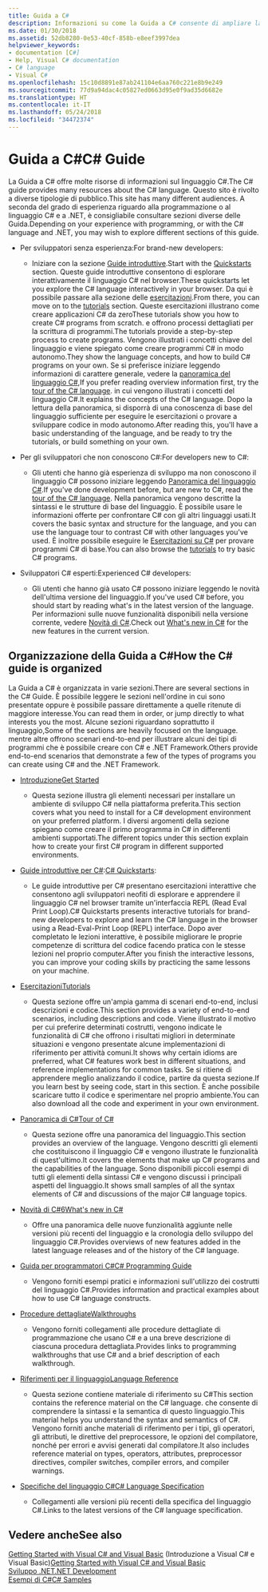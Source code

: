 ```yaml
---
title: Guida a C#
description: Informazioni su come la Guida a C# consente di ampliare la propria conoscenza del linguaggio C# agli sviluppatori sia nuovi che esperti.
ms.date: 01/30/2018
ms.assetid: 52db8280-0e53-40cf-858b-e8eef3997dea
helpviewer_keywords:
- documentation [C#]
- Help, Visual C# documentation
- C# language
- Visual C#
ms.openlocfilehash: 15c10d8891e87ab241104e6aa760c221e8b9e249
ms.sourcegitcommit: 77d9a94dac4c05827ed0663d95e0f9ad35d6682e
ms.translationtype: HT
ms.contentlocale: it-IT
ms.lasthandoff: 05/24/2018
ms.locfileid: "34472374"
---
```

# <a name="c-guide"></a><span data-ttu-id="73dd2-103">Guida a C#</span><span class="sxs-lookup"><span data-stu-id="73dd2-103">C# Guide</span></span>

<span data-ttu-id="73dd2-104">La Guida a C# offre molte risorse di informazioni sul linguaggio C#.</span><span class="sxs-lookup"><span data-stu-id="73dd2-104">The C# guide provides many resources about the C# language.</span></span> <span data-ttu-id="73dd2-105">Questo sito è rivolto a diverse tipologie di pubblico.</span><span class="sxs-lookup"><span data-stu-id="73dd2-105">This site has many different audiences.</span></span> <span data-ttu-id="73dd2-106">A seconda del grado di esperienza riguardo alla programmazione o al linguaggio C# e a .NET, è consigliabile consultare sezioni diverse delle Guida.</span><span class="sxs-lookup"><span data-stu-id="73dd2-106">Depending on your experience with programming, or with the C# language and .NET, you may wish to explore different sections of this guide.</span></span>

* <span data-ttu-id="73dd2-107">Per sviluppatori senza esperienza:</span><span class="sxs-lookup"><span data-stu-id="73dd2-107">For brand-new developers:</span></span>
  * <span data-ttu-id="73dd2-108">Iniziare con la sezione [Guide introduttive](quick-starts/index.md).</span><span class="sxs-lookup"><span data-stu-id="73dd2-108">Start with the [Quickstarts](quick-starts/index.md) section.</span></span> <span data-ttu-id="73dd2-109">Queste guide introduttive consentono di esplorare interattivamente il linguaggio C# nel browser.</span><span class="sxs-lookup"><span data-stu-id="73dd2-109">These quickstarts let you explore the C# language interactively in your browser.</span></span> <span data-ttu-id="73dd2-110">Da qui è possibile passare alla sezione delle [esercitazioni](tutorials/index.md).</span><span class="sxs-lookup"><span data-stu-id="73dd2-110">From there, you can move on to the [tutorials](tutorials/index.md) section.</span></span> <span data-ttu-id="73dd2-111">Queste esercitazioni illustrano come creare applicazioni C# da zero</span><span class="sxs-lookup"><span data-stu-id="73dd2-111">These tutorials show you how to create C# programs from scratch.</span></span> <span data-ttu-id="73dd2-112">e offrono processi dettagliati per la scrittura di programmi.</span><span class="sxs-lookup"><span data-stu-id="73dd2-112">The tutorials provide a step-by-step process to create programs.</span></span> <span data-ttu-id="73dd2-113">Vengono illustrati i concetti chiave del linguaggio e viene spiegato come creare programmi C# in modo autonomo.</span><span class="sxs-lookup"><span data-stu-id="73dd2-113">They show the language concepts, and how to build C# programs on your own.</span></span> <span data-ttu-id="73dd2-114">Se si preferisce iniziare leggendo informazioni di carattere generale, vedere la [panoramica del linguaggio C#](tour-of-csharp/index.md),</span><span class="sxs-lookup"><span data-stu-id="73dd2-114">If you prefer reading overview information first, try the [tour of the C# language](tour-of-csharp/index.md).</span></span> <span data-ttu-id="73dd2-115">in cui vengono illustrati i concetti del linguaggio C#.</span><span class="sxs-lookup"><span data-stu-id="73dd2-115">It explains the concepts of the C# language.</span></span> <span data-ttu-id="73dd2-116">Dopo la lettura della panoramica, si disporrà di una conoscenza di base del linguaggio sufficiente per eseguire le esercitazioni o provare a sviluppare codice in modo autonomo.</span><span class="sxs-lookup"><span data-stu-id="73dd2-116">After reading this, you'll have a basic understanding of the language, and be ready to try the tutorials, or build something on your own.</span></span>

* <span data-ttu-id="73dd2-117">Per gli sviluppatori che non conoscono C#:</span><span class="sxs-lookup"><span data-stu-id="73dd2-117">For developers new to C#:</span></span>
  * <span data-ttu-id="73dd2-118">Gli utenti che hanno già esperienza di sviluppo ma non conoscono il linguaggio C# possono iniziare leggendo [Panoramica del linguaggio C#](tour-of-csharp/index.md).</span><span class="sxs-lookup"><span data-stu-id="73dd2-118">If you've done development before, but are new to C#, read the [tour of the C# language](tour-of-csharp/index.md).</span></span> <span data-ttu-id="73dd2-119">Nella panoramica vengono descritte la sintassi e le strutture di base del linguaggio. È possibile usare le informazioni offerte per confrontare C# con gli altri linguaggi usati.</span><span class="sxs-lookup"><span data-stu-id="73dd2-119">It covers the basic syntax and structure for the language, and you can use the language tour to contrast C# with other languages you've used.</span></span> <span data-ttu-id="73dd2-120">È inoltre possibile eseguire le [Esercitazioni su C#](tutorials/index.md) per provare programmi C# di base.</span><span class="sxs-lookup"><span data-stu-id="73dd2-120">You can also browse the [tutorials](tutorials/index.md) to try basic C# programs.</span></span>

* <span data-ttu-id="73dd2-121">Sviluppatori C# esperti:</span><span class="sxs-lookup"><span data-stu-id="73dd2-121">Experienced C# developers:</span></span>
  * <span data-ttu-id="73dd2-122">Gli utenti che hanno già usato C# possono iniziare leggendo le novità dell'ultima versione del linguaggio.</span><span class="sxs-lookup"><span data-stu-id="73dd2-122">If you've used C# before, you should start by reading what's in the latest version of the language.</span></span> <span data-ttu-id="73dd2-123">Per informazioni sulle nuove funzionalità disponibili nella versione corrente, vedere [Novità di C#](whats-new/index.md).</span><span class="sxs-lookup"><span data-stu-id="73dd2-123">Check out [What's new in C#](whats-new/index.md) for the new features in the current version.</span></span>

## <a name="how-the-c-guide-is-organized"></a><span data-ttu-id="73dd2-124">Organizzazione della Guida a C#</span><span class="sxs-lookup"><span data-stu-id="73dd2-124">How the C# guide is organized</span></span>

<span data-ttu-id="73dd2-125">La Guida a C# è organizzata in varie sezioni.</span><span class="sxs-lookup"><span data-stu-id="73dd2-125">There are several sections in the C# Guide.</span></span> <span data-ttu-id="73dd2-126">È possibile leggere le sezioni nell'ordine in cui sono presentate oppure è possibile passare direttamente a quelle ritenute di maggiore interesse.</span><span class="sxs-lookup"><span data-stu-id="73dd2-126">You can read them in order, or jump directly to what interests you the most.</span></span> <span data-ttu-id="73dd2-127">Alcune sezioni riguardano soprattutto il linguaggio,</span><span class="sxs-lookup"><span data-stu-id="73dd2-127">Some of the sections are heavily focused on the language.</span></span> <span data-ttu-id="73dd2-128">mentre altre offrono scenari end-to-end per illustrare alcuni dei tipi di programmi che è possibile creare con C# e .NET Framework.</span><span class="sxs-lookup"><span data-stu-id="73dd2-128">Others provide end-to-end scenarios that demonstrate a few of the types of programs you can create using C# and the .NET Framework.</span></span>

* [<span data-ttu-id="73dd2-129">Introduzione</span><span class="sxs-lookup"><span data-stu-id="73dd2-129">Get Started</span></span>](getting-started/index.md)
  * <span data-ttu-id="73dd2-130">Questa sezione illustra gli elementi necessari per installare un ambiente di sviluppo C# nella piattaforma preferita.</span><span class="sxs-lookup"><span data-stu-id="73dd2-130">This section covers what you need to install for a C# development environment on your preferred platform.</span></span> <span data-ttu-id="73dd2-131">I diversi argomenti della sezione spiegano come creare il primo programma in C# in differenti ambienti supportati.</span><span class="sxs-lookup"><span data-stu-id="73dd2-131">The different topics under this section explain how to create your first C# program in different supported environments.</span></span>

* <span data-ttu-id="73dd2-132">[Guide introduttive per C#](quick-starts/index.md):</span><span class="sxs-lookup"><span data-stu-id="73dd2-132">[C# Quickstarts](quick-starts/index.md):</span></span>
  * <span data-ttu-id="73dd2-133">Le guide introduttive per C# presentano esercitazioni interattive che consentono agli sviluppatori neofiti di esplorare e apprendere il linguaggio C# nel browser tramite un'interfaccia REPL (Read Eval Print Loop).</span><span class="sxs-lookup"><span data-stu-id="73dd2-133">C# Quickstarts presents interactive tutorials for brand-new developers to explore and learn the C# language in the browser using a Read-Eval-Print Loop (REPL) interface.</span></span> <span data-ttu-id="73dd2-134">Dopo aver completato le lezioni interattive, è possibile migliorare le proprie competenze di scrittura del codice facendo pratica con le stesse lezioni nel proprio computer.</span><span class="sxs-lookup"><span data-stu-id="73dd2-134">After you finish the interactive lessons, you can improve your coding skills by practicing the same lessons on your machine.</span></span>

* [<span data-ttu-id="73dd2-135">Esercitazioni</span><span class="sxs-lookup"><span data-stu-id="73dd2-135">Tutorials</span></span>](tutorials/index.md)
  * <span data-ttu-id="73dd2-136">Questa sezione offre un'ampia gamma di scenari end-to-end, inclusi descrizioni e codice.</span><span class="sxs-lookup"><span data-stu-id="73dd2-136">This section provides a variety of end-to-end scenarios, including descriptions and code.</span></span> <span data-ttu-id="73dd2-137">Viene illustrato il motivo per cui preferire determinati costrutti, vengono indicate le funzionalità di C# che offrono i risultati migliori in determinate situazioni e vengono presentate alcune implementazioni di riferimento per attività comuni.</span><span class="sxs-lookup"><span data-stu-id="73dd2-137">It shows why certain idioms are preferred, what C# features work best in different situations, and reference implementations for common tasks.</span></span> <span data-ttu-id="73dd2-138">Se si ritiene di apprendere meglio analizzando il codice, partire da questa sezione.</span><span class="sxs-lookup"><span data-stu-id="73dd2-138">If you learn best by seeing code, start in this section.</span></span> <span data-ttu-id="73dd2-139">È anche possibile scaricare tutto il codice e sperimentare nel proprio ambiente.</span><span class="sxs-lookup"><span data-stu-id="73dd2-139">You can also download all the code and experiment in your own environment.</span></span>

* [<span data-ttu-id="73dd2-140">Panoramica di C#</span><span class="sxs-lookup"><span data-stu-id="73dd2-140">Tour of C#</span></span>](tour-of-csharp/index.md)
  * <span data-ttu-id="73dd2-141">Questa sezione offre una panoramica del linguaggio.</span><span class="sxs-lookup"><span data-stu-id="73dd2-141">This section provides an overview of the language.</span></span> <span data-ttu-id="73dd2-142">Vengono descritti gli elementi che costituiscono il linguaggio C# e vengono illustrate le funzionalità di quest'ultimo.</span><span class="sxs-lookup"><span data-stu-id="73dd2-142">It covers the elements that make up C# programs and the capabilities of the language.</span></span> <span data-ttu-id="73dd2-143">Sono disponibili piccoli esempi di tutti gli elementi della sintassi C# e vengono discussi i principali aspetti del linguaggio.</span><span class="sxs-lookup"><span data-stu-id="73dd2-143">It shows small samples of all the syntax elements of C# and discussions of the major C# language topics.</span></span>

* [<span data-ttu-id="73dd2-144">Novità di C#6</span><span class="sxs-lookup"><span data-stu-id="73dd2-144">What's new in C#</span></span>](whats-new/index.md)
  * <span data-ttu-id="73dd2-145">Offre una panoramica delle nuove funzionalità aggiunte nelle versioni più recenti del linguaggio e la cronologia dello sviluppo del linguaggio C#.</span><span class="sxs-lookup"><span data-stu-id="73dd2-145">Provides overviews of new features added in the latest language releases and of the history of the C# language.</span></span>

<!--
* [.NET Compiler Platform SDK](roslyn-sdk/index.md)
  * The .NET Compiler Platform SDK enables you to write components that analyze code, and suggest or make improvements to that code. In this section, you'll learn how the APIs are organized, and how you can create code that enables rules and practices for your team. You'll also see samples, end-to-end scenarios, and links to other libraries with more examples using these APIs.
-->

* [<span data-ttu-id="73dd2-146">Guida per programmatori C#</span><span class="sxs-lookup"><span data-stu-id="73dd2-146">C# Programming Guide</span></span>](../csharp/programming-guide/index.md)
  * <span data-ttu-id="73dd2-147">Vengono forniti esempi pratici e informazioni sull'utilizzo dei costrutti del linguaggio C#.</span><span class="sxs-lookup"><span data-stu-id="73dd2-147">Provides information and practical examples about how to use C# language constructs.</span></span>

* [<span data-ttu-id="73dd2-148">Procedure dettagliate</span><span class="sxs-lookup"><span data-stu-id="73dd2-148">Walkthroughs</span></span>](../csharp/walkthroughs.md)
  * <span data-ttu-id="73dd2-149">Vengono forniti collegamenti alle procedure dettagliate di programmazione che usano C# e a una breve descrizione di ciascuna procedura dettagliata.</span><span class="sxs-lookup"><span data-stu-id="73dd2-149">Provides links to programming walkthroughs that use C# and a brief description of each walkthrough.</span></span>

* [<span data-ttu-id="73dd2-150">Riferimenti per il linguaggio</span><span class="sxs-lookup"><span data-stu-id="73dd2-150">Language Reference</span></span>](language-reference/index.md)
  * <span data-ttu-id="73dd2-151">Questa sezione contiene materiale di riferimento su C#</span><span class="sxs-lookup"><span data-stu-id="73dd2-151">This section contains the reference material on the C# language.</span></span> <span data-ttu-id="73dd2-152">che consente di comprendere la sintassi e la semantica di questo linguaggio.</span><span class="sxs-lookup"><span data-stu-id="73dd2-152">This material helps you understand the syntax and semantics of C#.</span></span> <span data-ttu-id="73dd2-153">Vengono forniti anche materiali di riferimento per i tipi, gli operatori, gli attributi, le direttive del preprocessore, le opzioni del compilatore, nonché per errori e avvisi generati dal compilatore.</span><span class="sxs-lookup"><span data-stu-id="73dd2-153">It also includes reference material on types, operators, attributes, preprocessor directives, compiler switches, compiler errors, and compiler warnings.</span></span>

* [<span data-ttu-id="73dd2-154">Specifiche del linguaggio C#</span><span class="sxs-lookup"><span data-stu-id="73dd2-154">C# Language Specification</span></span>](../csharp/language-reference/language-specification/index.md)
  * <span data-ttu-id="73dd2-155">Collegamenti alle versioni più recenti della specifica del linguaggio C#.</span><span class="sxs-lookup"><span data-stu-id="73dd2-155">Links to the latest versions of the C# language specification.</span></span>

## <a name="see-also"></a><span data-ttu-id="73dd2-156">Vedere anche</span><span class="sxs-lookup"><span data-stu-id="73dd2-156">See also</span></span>

<span data-ttu-id="73dd2-157">[Getting Started with Visual C# and Visual Basic](/visualstudio/ide/getting-started-with-visual-csharp-and-visual-basic) (Introduzione a Visual C# e Visual Basic)</span><span class="sxs-lookup"><span data-stu-id="73dd2-157">[Getting Started with Visual C# and Visual Basic](/visualstudio/ide/getting-started-with-visual-csharp-and-visual-basic)</span></span>  
[<span data-ttu-id="73dd2-158">Sviluppo .NET</span><span class="sxs-lookup"><span data-stu-id="73dd2-158">.NET Development</span></span>](https://msdn.microsoft.com/library/ff361664)  
[<span data-ttu-id="73dd2-159">Esempi di C#</span><span class="sxs-lookup"><span data-stu-id="73dd2-159">C# Samples</span></span>](http://code.msdn.microsoft.com/site/search?f%5B0%5D.Type=ProgrammingLanguage&f%5B0%5D.Value=C%23&f%5B0%5D.Text=C%23)  
